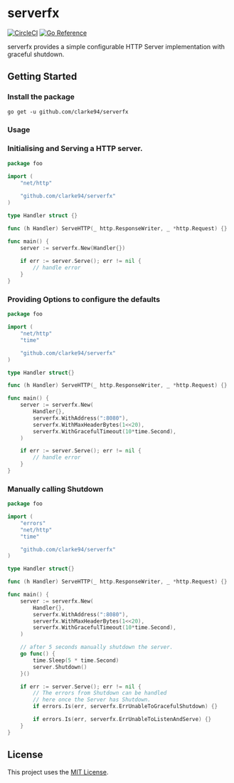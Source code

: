 # serverfx

[![CircleCI](https://circleci.com/gh/clarke94/serverfx/tree/main.svg?style=svg)](https://circleci.com/gh/clarke94/serverfx/tree/main)
[![Go Reference](https://pkg.go.dev/badge/github.com/clarke94/serverfx.svg)](https://pkg.go.dev/github.com/clarke94/serverfx)


serverfx provides a simple configurable HTTP Server implementation with graceful shutdown.

## Getting Started

### Install the package

```shell
go get -u github.com/clarke94/serverfx
```

### Usage

### Initialising and Serving a HTTP server.

```go
package foo

import (
	"net/http"
	
	"github.com/clarke94/serverfx"
)

type Handler struct {}

func (h Handler) ServeHTTP(_ http.ResponseWriter, _ *http.Request) {}

func main() {
    server := serverfx.New(Handler{})
	
	if err := server.Serve(); err != nil { 
	    // handle error 
	}
}
```

### Providing Options to configure the defaults

```go
package foo

import (
	"net/http"
	"time"

	"github.com/clarke94/serverfx"
)

type Handler struct{}

func (h Handler) ServeHTTP(_ http.ResponseWriter, _ *http.Request) {}

func main() {
	server := serverfx.New(
		Handler{},
		serverfx.WithAddress(":8080"),
		serverfx.WithMaxHeaderBytes(1<<20),
		serverfx.WithGracefulTimeout(10*time.Second),
	)

	if err := server.Serve(); err != nil {
	    // handle error
	}
}
```

### Manually calling Shutdown

```go
package foo

import (
	"errors"
	"net/http"
	"time"

	"github.com/clarke94/serverfx"
)

type Handler struct{}

func (h Handler) ServeHTTP(_ http.ResponseWriter, _ *http.Request) {}

func main() {
	server := serverfx.New(
		Handler{},
		serverfx.WithAddress(":8080"),
		serverfx.WithMaxHeaderBytes(1<<20),
		serverfx.WithGracefulTimeout(10*time.Second),
	)

	// after 5 seconds manually shutdown the server.
	go func() {
		time.Sleep(5 * time.Second)
		server.Shutdown()
	}()

	if err := server.Serve(); err != nil {
		// The errors from Shutdown can be handled 
		// here once the Server has Shutdown.
		if errors.Is(err, serverfx.ErrUnableToGracefulShutdown) {}

		if errors.Is(err, serverfx.ErrUnableToListenAndServe) {}
	}
}
```

## License

This project uses the [MIT License](LICENSE).
